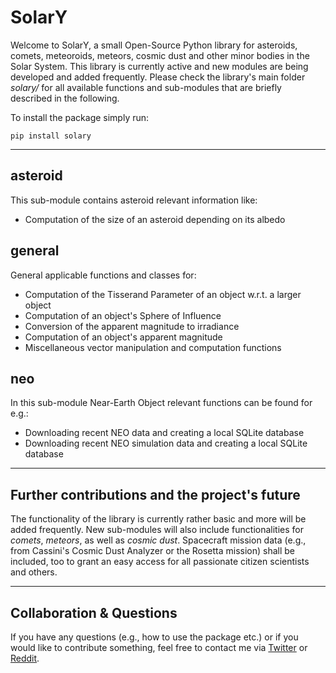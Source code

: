 # SolarY
Welcome to SolarY, a small Open-Source Python library for asteroids, comets, meteoroids, meteors, cosmic dust and other minor bodies in the Solar System. This library is currently active and new modules are being developed and added frequently. Please check the library's main folder *solary/* for all available functions and sub-modules that are briefly described in the following.

To install the package simply run:

```
pip install solary
```

---

## asteroid
This sub-module contains asteroid relevant information like:
- Computation of the size of an asteroid depending on its albedo

## general
General applicable functions and classes for:
- Computation of the Tisserand Parameter of an object w.r.t. a larger object
- Computation of an object's Sphere of Influence
- Conversion of the apparent magnitude to irradiance
- Computation of an object's apparent magnitude
- Miscellaneous vector manipulation and computation functions

## neo
In this sub-module Near-Earth Object relevant functions can be found for e.g.:
- Downloading recent NEO data and creating a local SQLite database
- Downloading recent NEO simulation data and creating a local SQLite database

---

## Further contributions and the project's future
The functionality of the library is currently rather basic and more will be added frequently. New sub-modules will also include functionalities for *comets*, *meteors*, as well as *cosmic dust*. Spacecraft mission data (e.g., from Cassini's Cosmic Dust Analyzer or the Rosetta mission) shall be included, too to grant an easy access for all passionate citizen scientists and others.

---

## Collaboration & Questions
If you have any questions (e.g., how to use the package etc.) or if you would like to contribute something, feel free to contact me via [Twitter](https://twitter.com/MrAstroThomas) or [Reddit](https://www.reddit.com/user/MrAstroThomas).
